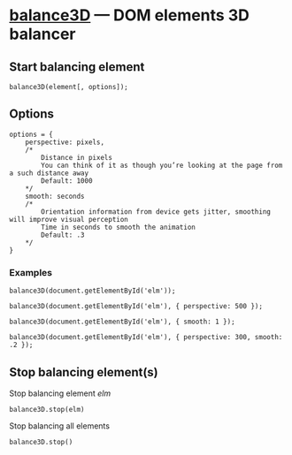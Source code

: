 # [balance3D](indamix.github.com/balance3D) — DOM elements 3D balancer

## Start balancing element

`balance3D(element[, options]);`

## Options

	options = {
		perspective: pixels,
		/*
			Distance in pixels
			You can think of it as though you’re looking at the page from a such distance away
			Default: 1000
		*/
		smooth: seconds
		/*
			Orientation information from device gets jitter, smoothing will improve visual perception
			Time in seconds to smooth the animation
			Default: .3
		*/
	}

### Examples

	balance3D(document.getElementById('elm'));

	balance3D(document.getElementById('elm'), { perspective: 500 });

	balance3D(document.getElementById('elm'), { smooth: 1 });

	balance3D(document.getElementById('elm'), { perspective: 300, smooth: .2 });

## Stop balancing element(s)

Stop balancing element _elm_

	balance3D.stop(elm)

Stop balancing all elements

	balance3D.stop()